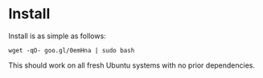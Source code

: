 # Install

Install is as simple as follows:

```
wget -qO- goo.gl/0emHna | sudo bash
```

This should work on all fresh Ubuntu systems with no prior dependencies.
